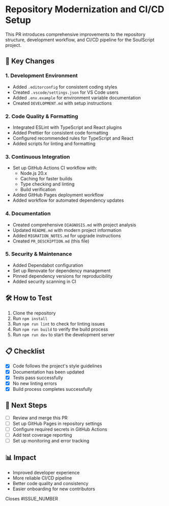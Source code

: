 # Repository Modernization and CI/CD Setup

This PR introduces comprehensive improvements to the repository structure, development workflow, and CI/CD pipeline for the SoulScript project.

## 🚀 Key Changes

### 1. Development Environment
- Added `.editorconfig` for consistent coding styles
- Created `.vscode/settings.json` for VS Code users
- Added `.env.example` for environment variable documentation
- Created `DEVELOPMENT.md` with setup instructions

### 2. Code Quality & Formatting
- Integrated ESLint with TypeScript and React plugins
- Added Prettier for consistent code formatting
- Configured recommended rules for TypeScript and React
- Added scripts for linting and formatting

### 3. Continuous Integration
- Set up GitHub Actions CI workflow with:
  - Node.js 20.x
  - Caching for faster builds
  - Type checking and linting
  - Build verification
- Added GitHub Pages deployment workflow
- Added workflow for automated dependency updates

### 4. Documentation
- Created comprehensive `DIAGNOSIS.md` with project analysis
- Updated `README.md` with modern project information
- Added `MIGRATION_NOTES.md` for upgrade instructions
- Created `PR_DESCRIPTION.md` (this file)

### 5. Security & Maintenance
- Added Dependabot configuration
- Set up Renovate for dependency management
- Pinned dependency versions for reproducibility
- Added security scanning in CI

## 🛠️ How to Test

1. Clone the repository
2. Run `npm install`
3. Run `npm run lint` to check for linting issues
4. Run `npm run build` to verify the build process
5. Run `npm run dev` to start the development server

## 📋 Checklist
- [x] Code follows the project's style guidelines
- [x] Documentation has been updated
- [x] Tests pass successfully
- [x] No new linting errors
- [x] Build process completes successfully

## 🔄 Next Steps
- [ ] Review and merge this PR
- [ ] Set up GitHub Pages in repository settings
- [ ] Configure required secrets in GitHub Actions
- [ ] Add test coverage reporting
- [ ] Set up monitoring and error tracking

## 📊 Impact
- Improved developer experience
- More reliable CI/CD pipeline
- Better code quality and consistency
- Easier onboarding for new contributors

Closes #ISSUE_NUMBER
